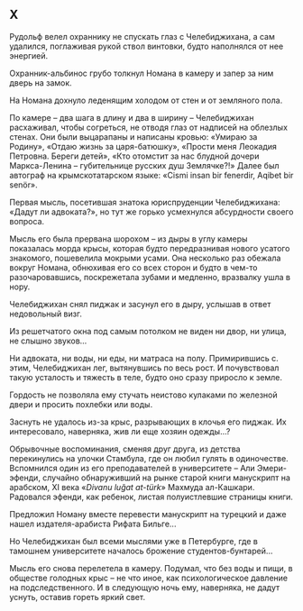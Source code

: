 ## X

Рудольф велел охраннику не спускать глаз с Челебиджихана, а сам удалился, поглаживая рукой ствол винтовки, будто наполнялся от нее энергией.

Охранник-альбинос грубо толкнул Номана в камеру и запер за ним дверь на замок.

На Номана дохнуло леденящим холодом от стен и от земляного пола.

По камере – два шага в длину и два в ширину – Челебиджихан расхаживал, чтобы согреться, не отводя глаз от надписей на облезлых стенах.
Они были выцарапаны и написаны кровью:
«Умираю за Родину», «Отдаю жизнь за царя-батюшку», «Прости меня Леокадия Петровна.
Береги детей», «Кто отомстит за нас блудной дочери Маркса-Ленина – губительнице русских душ Землячке?!» Далее был автограф на крымскотатарском языке: «Cismi insan bir fenerdir, Aqibet bir senör».

Первая мысль, посетившая знатока юриспруденции Челебиджихана:
«Дадут ли адвоката?», но тут же горько усмехнулся абсурдности своего вопроса.

Мысль его была прервана шорохом – из дыры в углу камеры показалась морда крысы, которая будто передразнивая нового усатого знакомого, пошевелила мокрыми усами.
Она несколько раз обежала вокруг Номана, обнюхивая его со всех сторон и будто в чем-то разочаровавшись, поскрежетала зубами и медленно, вразвалку ушла в нору.

Челебиджихан снял пиджак и засунул его в дыру, услышав в ответ недовольный визг.

Из решетчатого окна под самым потолком не виден ни двор, ни улица, не слышно звуков...

Ни адвоката, ни воды, ни еды, ни матраса на полу.
Примирившись с. этим, Челебиджихан лег, вытянувшись по весь рост.
И почувствовал такую усталость и тяжесть в теле, будто оно сразу приросло к земле.

Гордость не позволяла ему стучать неистово кулаками по железной двери и просить похлебки или воды. 

Заснуть не удалось из-за крыс, разрывающих в клочья его пиджак.
Их интересовало, наверняка, жив ли еще хозяин одежды...?

Обрывочные воспоминания, сменяя друг друга, из детства перекинулись на улочки Стамбула, где он любил гулять в одиночестве.
Вспомнился один из его преподавателей в университете – Али Эмери-эфенди, случайно обнаруживший на рынке старой книги манускрипт на арабском, XI века «<var>Divanu luğat at-türk</var>» Махмуда ал-Кашкари.
Радовался эфенди, как ребенок, листая полуистлевшие страницы книги.

Предложил Номану вместе перевести манускрипт на турецкий и даже нашел издателя-арабиста Рифата Бильге...

Но Челебиджихан был всеми мыслями уже в Петербурге, где в тамошнем университете началось брожение студентов-бунтарей...

Мысль его снова перелетела в камеру.
Подумал, что без воды и пищи, в обществе голодных крыс – не что иное, как психологическое давление на подследственного.
И в следующую ночь ему, наверняка, не дадут уснуть, оставив гореть яркий свет.
